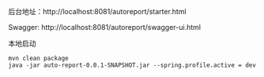 后台地址：http://localhost:8081/autoreport/starter.html

Swagger: http://localhost:8081/autoreport/swagger-ui.html

本地启动 
```
mvn clean package
java -jar auto-report-0.0.1-SNAPSHOT.jar --spring.profile.active = dev
```